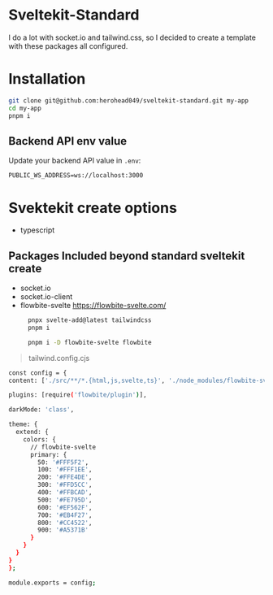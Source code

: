 # Sveltekit-Standard

I do a lot with socket.io and tailwind.css, so I decided to create a template with these packages all configured.


# Installation

```sh
git clone git@github.com:herohead049/sveltekit-standard.git my-app
cd my-app
pnpm i

```
## Backend API env value

Update your backend API value in `.env`:

```
PUBLIC_WS_ADDRESS=ws://localhost:3000

```


# Svektekit create options
 - typescript
  

## Packages Included beyond standard sveltekit create

- socket.io
- socket.io-client
- flowbite-svelte https://flowbite-svelte.com/
  ```sh
    pnpx svelte-add@latest tailwindcss
    pnpm i 

    pnpm i -D flowbite-svelte flowbite

  ```
> tailwind.config.cjs
  ```sh
  const config = {
  content: ['./src/**/*.{html,js,svelte,ts}', './node_modules/flowbite-svelte/**/*.{html,js,svelte,ts}'],

  plugins: [require('flowbite/plugin')],

  darkMode: 'class',

  theme: {
    extend: {
      colors: {
        // flowbite-svelte
        primary: {
          50: '#FFF5F2',
          100: '#FFF1EE',
          200: '#FFE4DE',
          300: '#FFD5CC',
          400: '#FFBCAD',
          500: '#FE795D',
          600: '#EF562F',
          700: '#EB4F27',
          800: '#CC4522',
          900: '#A5371B'
        }
      }
    }
  }
};

module.exports = config;
  ```